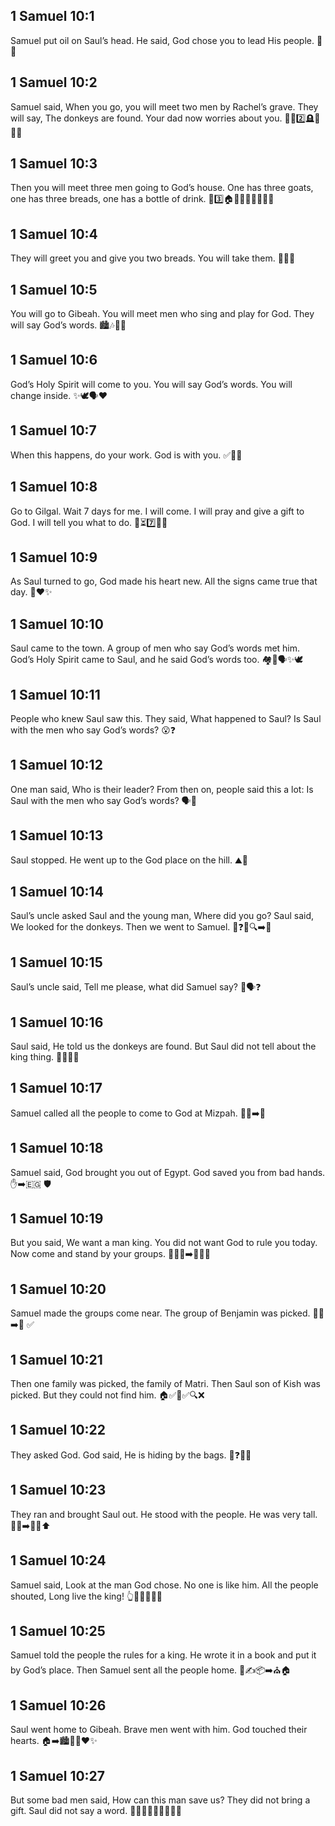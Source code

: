 ## 1 Samuel 10:1
Samuel put oil on Saul’s head. He said, God chose you to lead His people. 🫗👑
## 1 Samuel 10:2
Samuel said, When you go, you will meet two men by Rachel’s grave. They will say, The donkeys are found. Your dad now worries about you. 🚶‍♂️2️⃣🪦🐴✅🧔
## 1 Samuel 10:3
Then you will meet three men going to God’s house. One has three goats, one has three breads, one has a bottle of drink. 👣3️⃣🏠🐐🐐🐐🍞🍞🍞🧃
## 1 Samuel 10:4
They will greet you and give you two breads. You will take them. 👋🍞🍞
## 1 Samuel 10:5
You will go to Gibeah. You will meet men who sing and play for God. They will say God’s words. 🏙️🎶🎺🥁
## 1 Samuel 10:6
God’s Holy Spirit will come to you. You will say God’s words. You will change inside. ✨🕊️🗣️❤️
## 1 Samuel 10:7
When this happens, do your work. God is with you. ✅👐🙏
## 1 Samuel 10:8
Go to Gilgal. Wait 7 days for me. I will come. I will pray and give a gift to God. I will tell you what to do. 📍⏳7️⃣🙏🎁
## 1 Samuel 10:9
As Saul turned to go, God made his heart new. All the signs came true that day. 🔄❤️✨
## 1 Samuel 10:10
Saul came to the town. A group of men who say God’s words met him. God’s Holy Spirit came to Saul, and he said God’s words too. 🏘️👥🗣️✨🕊️
## 1 Samuel 10:11
People who knew Saul saw this. They said, What happened to Saul? Is Saul with the men who say God’s words? 😮❓
## 1 Samuel 10:12
One man said, Who is their leader? From then on, people said this a lot: Is Saul with the men who say God’s words? 🗣️🔁
## 1 Samuel 10:13
Saul stopped. He went up to the God place on the hill. ⛰️🙏
## 1 Samuel 10:14
Saul’s uncle asked Saul and the young man, Where did you go? Saul said, We looked for the donkeys. Then we went to Samuel. 🧔❓🐴🔍➡️👴
## 1 Samuel 10:15
Saul’s uncle said, Tell me please, what did Samuel say? 🧔🗣️❓
## 1 Samuel 10:16
Saul said, He told us the donkeys are found. But Saul did not tell about the king thing. 🐴✅🤫👑
## 1 Samuel 10:17
Samuel called all the people to come to God at Mizpah. 📣👥➡️🙏
## 1 Samuel 10:18
Samuel said, God brought you out of Egypt. God saved you from bad hands. ✋➡️🇪🇬 🛡️
## 1 Samuel 10:19
But you said, We want a man king. You did not want God to rule you today. Now come and stand by your groups. 🙅‍♂️👑➡️👨👣👥
## 1 Samuel 10:20
Samuel made the groups come near. The group of Benjamin was picked. 👣👥➡️🧍 ✅
## 1 Samuel 10:21
Then one family was picked, the family of Matri. Then Saul son of Kish was picked. But they could not find him. 🏠✅👤✅🔍❌
## 1 Samuel 10:22
They asked God. God said, He is hiding by the bags. 🙏❓🧳👀
## 1 Samuel 10:23
They ran and brought Saul out. He stood with the people. He was very tall. 🏃‍♂️➡️👤📏⬆️
## 1 Samuel 10:24
Samuel said, Look at the man God chose. No one is like him. All the people shouted, Long live the king! 👆👤✨🙌👑🎉
## 1 Samuel 10:25
Samuel told the people the rules for a king. He wrote it in a book and put it by God’s place. Then Samuel sent all the people home. 📖✍️📦➡️⛪🏠
## 1 Samuel 10:26
Saul went home to Gibeah. Brave men went with him. God touched their hearts. 🏠➡️🏙️👥💪❤️✨
## 1 Samuel 10:27
But some bad men said, How can this man save us? They did not bring a gift. Saul did not say a word. 🙅‍♂️👥😒💬❌🎁❌🤐
